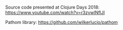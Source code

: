 Source code presented at Clojure Days 2018: https://www.youtube.com/watch?v=r3zywlNflJI

Pathom library: https://github.com/wilkerlucio/pathom
